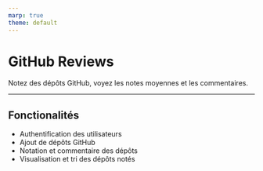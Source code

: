 ```yaml
---
marp: true
theme: default
---
```


# GitHub Reviews

Notez des dépôts GitHub, voyez les notes moyennes et les commentaires.

---

## Fonctionalités

- Authentification des utilisateurs
- Ajout de dépôts GitHub
- Notation et commentaire des dépôts
- Visualisation et tri des dépôts notés
